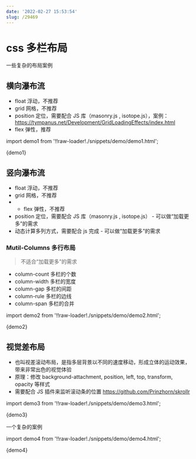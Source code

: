 ```yaml
---
date: '2022-02-27 15:53:54'
slug: /29469
---
```


# css 多栏布局

一些复杂的布局案例

## 横向瀑布流

- float 浮动，不推荐
- grid 网格，不推荐
- position 定位，需要配合 JS 库（masonry.js , isotope.js），案例：https://tympanus.net/Development/GridLoadingEffects/index.html
- flex 弹性，推荐

import demo1 from '!!raw-loader!./snippets/demo/demo1.html';

<HtmlDemo>{demo1}</HtmlDemo>

## 竖向瀑布流

- float 浮动，不推荐
- grid 网格，不推荐
- - flex 弹性，不推荐
- position 定位，需要配合 JS 库（masonry.js , isotope.js） - 可以做“加载更多”的需求
- 动态计算多列方式，需要配合 js 完成 - 可以做“加载更多”的需求

### Mutil-Columns 多行布局

> 不适合“加载更多”的需求

- column-count 多栏的个数
- column-width 多栏的宽度
- column-gap 多栏的间距
- column-rule 多栏的边线
- column-span 多栏的合并

import demo2 from '!!raw-loader!./snippets/demo/demo2.html';

<HtmlDemo>{demo2}</HtmlDemo>

## 视觉差布局

- 也叫视差滚动布局，是指多层背景以不同的速度移动，形成立体的运动效果，带来非常出色的视觉体验
- 原理：修改 background-attachment, position, left, top, transform, opacity 等样式
- 需要配合 JS 插件来监听滚动条的位置 https://github.com/Prinzhorn/skrollr


import demo3 from '!!raw-loader!./snippets/demo/demo3.html';

<HtmlDemo>{demo3}</HtmlDemo>

一个复杂的案例

import demo4 from '!!raw-loader!./snippets/demo/demo4.html';

<HtmlDemo>{demo4}</HtmlDemo>
